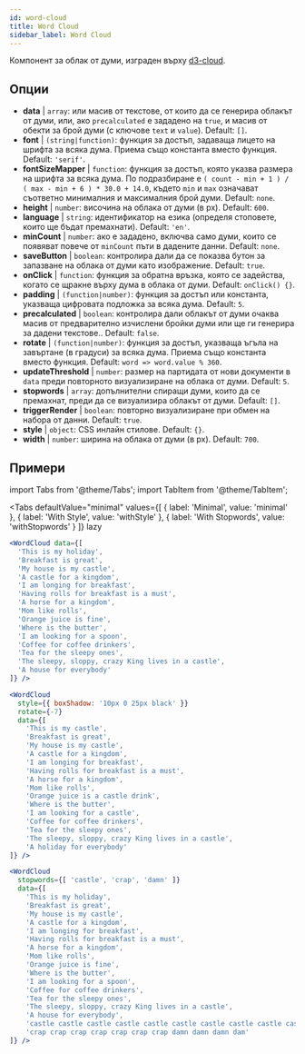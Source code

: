 ```yaml
---
id: word-cloud 
title: Word Cloud
sidebar_label: Word Cloud
---
```


Компонент за облак от думи, изграден върху [d3-cloud](https://github.com/jasondavies/d3-cloud).

## Опции

* __data__ | `array`: или масив от текстове, от които да се генерира облакът от думи, или, ако `precalculated` е зададено на `true`, и масив от обекти за брой думи (с ключове `text` и `value`). Default: `[]`.
* __font__ | `(string|function)`: функция за достъп, задаваща лицето на шрифта за всяка дума. Приема също константа вместо функция. Default: `'serif'`.
* __fontSizeMapper__ | `function`: функция за достъп, която указва размера на шрифта за всяка дума. По подразбиране е `( count - min + 1 ) / ( max - min + 6 ) * 30.0 + 14.0`, където `min` и `max` означават съответно минималния и максималния брой думи. Default: `none`.
* __height__ | `number`: височина на облака от думи (в px). Default: `600`.
* __language__ | `string`: идентификатор на езика (определя стоповете, които ще бъдат премахнати). Default: `'en'`.
* __minCount__ | `number`: ако е зададено, включва само думи, които се появяват повече от `minCount` пъти в дадените данни. Default: `none`.
* __saveButton__ | `boolean`: контролира дали да се показва бутон за запазване на облака от думи като изображение. Default: `true`.
* __onClick__ | `function`: функция за обратна връзка, която се задейства, когато се щракне върху дума в облака от думи. Default: `onClick() {}`.
* __padding__ | `(function|number)`: функция за достъп или константа, указваща цифровата подложка за всяка дума. Default: `5`.
* __precalculated__ | `boolean`: контролира дали облакът от думи очаква масив от предварително изчислени бройки думи или ще ги генерира за дадени текстове.. Default: `false`.
* __rotate__ | `(function|number)`: функция за достъп, указваща ъгъла на завъртане (в градуси) за всяка дума. Приема също константа вместо функция. Default: `word => word.value % 360`.
* __updateThreshold__ | `number`: размер на партидата от нови документи в `data` преди повторното визуализиране на облака от думи. Default: `5`.
* __stopwords__ | `array`: допълнителни спиращи думи, които да се премахнат, преди да се визуализира облакът от думи. Default: `[]`.
* __triggerRender__ | `boolean`: повторно визуализиране при обмен на набора от данни. Default: `true`.
* __style__ | `object`: CSS инлайн стилове. Default: `{}`.
* __width__ | `number`: ширина на облака от думи (в px). Default: `700`.


## Примери

import Tabs from '@theme/Tabs';
import TabItem from '@theme/TabItem';

<Tabs
    defaultValue="minimal"
    values={[
        { label: 'Minimal', value: 'minimal' },
        { label: 'With Style', value: 'withStyle' },
        { label: 'With Stopwords', value: 'withStopwords' }
    ]}
    lazy
>

<TabItem value="minimal">

```jsx live
<WordCloud data={[
  'This is my holiday', 
  'Breakfast is great', 
  'My house is my castle', 
  'A castle for a kingdom', 
  'I am longing for breakfast',
  'Having rolls for breakfast is a must',
  'A horse for a kingdom',
  'Mom like rolls',
  'Orange juice is fine',
  'Where is the butter',
  'I am looking for a spoon',
  'Coffee for coffee drinkers',
  'Tea for the sleepy ones',
  'The sleepy, sloppy, crazy King lives in a castle',
  'A house for everybody'
]} />
```
</TabItem>

<TabItem value="withStyle">

```jsx live
<WordCloud 
  style={{ boxShadow: '10px 0 25px black' }}
  rotate={-7}
  data={[
    'This is my castle', 
    'Breakfast is great', 
    'My house is my castle', 
    'A castle for a kingdom', 
    'I am longing for breakfast',
    'Having rolls for breakfast is a must',
    'A horse for a kingdom',
    'Mom like rolls',
    'Orange juice is a castle drink',
    'Where is the butter',
    'I am looking for a castle',
    'Coffee for coffee drinkers',
    'Tea for the sleepy ones',
    'The sleepy, sloppy, crazy King lives in a castle',
    'A holiday for everybody'
]} />
```
</TabItem>

<TabItem value="withStopwords">

```jsx live
<WordCloud 
  stopwords={[ 'castle', 'crap', 'damn' ]}
  data={[
    'This is my holiday', 
    'Breakfast is great', 
    'My house is my castle', 
    'A castle for a kingdom', 
    'I am longing for breakfast',
    'Having rolls for breakfast is a must',
    'A horse for a kingdom',
    'Mom like rolls',
    'Orange juice is fine',
    'Where is the butter',
    'I am looking for a spoon',
    'Coffee for coffee drinkers',
    'Tea for the sleepy ones',
    'The sleepy, sloppy, crazy King lives in a castle',
    'A house for everybody',
    'castle castle castle castle castle castle castle castle castle castle',
    'crap crap crap crap crap crap crap damn damn damn dam'
]} />
```

</TabItem>

</Tabs>
